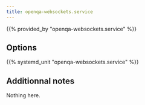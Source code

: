 ```yaml
---
title: openqa-websockets.service
---
```


{{% provided_by "openqa-websockets.service" %}}

## Options

{{% systemd_unit "openqa-websockets.service" %}}

## Additionnal notes

Nothing here.